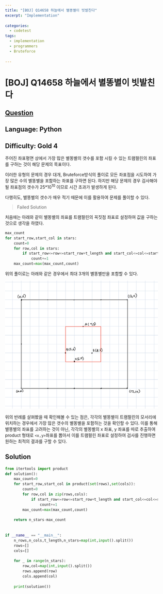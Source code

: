 ```yaml
---
title: "[BOJ] Q14658 하늘에서 별똥별이 빗발친다"
excerpt: "Implementation"

categories:
  - codetest
tags:
  - implementation
  - programmers
  - Bruteforce

---
```

# [BOJ] Q14658 하늘에서 별똥별이 빗발친다
## [Question](https://www.acmicpc.net/problem/14658)
## Language: Python
## Difficulty: Gold 4

주어진 좌표평면 상에서 가장 많은 별똥별의 갯수를 포함 시킬 수 있는 트램펄린의 좌표를 구하는 것이 해당 문제의 목표이다. 

이러한 유형의 문제의 경우 대개, Bruteforce방식의 풀이로 모든 좌표점을 시도하여 가장 많은 수의 별똥별을 포함하는 좌표를 구하면 된다. 하지만 해당 문제의 경우 검사해야될 좌표점의 갯수가 25*10<sup>10</sup> 이므로 시간 초과가 발생하게 된다. 

다행히도, 별똥별의 갯수가 매우 적기 때문에 이를 활용하여 문제를 풀이할 수 있다.

> Failed Solution

처음에는 아래와 같이 별똥별의 좌표를 트램펄린의 꼭짓점 좌표로 설정하여 값을 구하는 것으로 생각을 하였다.

```python
max_count
for start_row,start_col in stars:
    count=0
    for row,col in stars:
        if start_row<=row<=start_row+t_length and start_col<=col<=start_col+t_length:
            count+=1
    max_count=max(max_count,count)
```

위의 풀이로는 아래와 같은 경우에서 최대 3개의 별똥별만을 포함할 수 있다.

![counterexample_14568](/assets/images/algorithm/counterexample_14568.png)

위의 반례를 살펴봤을 때 확인해볼 수 있는 점은, 각각의 별똥별이 트램펄린의 모서리에 위치하는 경우에서 가장 많은 갯수의 별똥별을 포함하는 것을 확인할 수 있다. 이를 통해 별똥별의 좌표를 고려하는 것이 아닌, 각각의 별똥별의 x 좌표, y 좌표를 따로 추출하여 product 형태로 ```<x,y>```좌표를 뽑아서 이를 트램펄린 좌표로 설정하여 검사를 진행하면 원하는 최적의 결과를 구할 수 있다.

## Solution

```python           
from itertools import product
def solution():
    max_count=0
    for start_row,start_col in product(set(rows),set(cols)):
        count=0
        for row,col in zip(rows,cols):
            if start_row<=row<=start_row+t_length and start_col<=col<=start_col+t_length:
                count+=1
        max_count=max(max_count,count)
    
    return n_stars-max_count
        
        
if __name__ == "__main__":
    n_rows,n_cols,t_length,n_stars=map(int,input().split())
    rows=[]
    cols=[]

    for _ in range(n_stars):
        row,col=map(int,input().split())
        rows.append(row)
        cols.append(col)
               
    print(solution())
```

